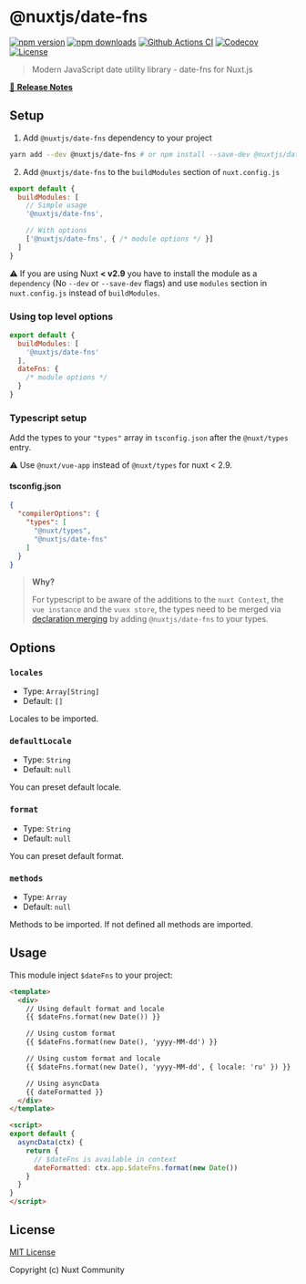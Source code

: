 # @nuxtjs/date-fns

[![npm version][npm-version-src]][npm-version-href]
[![npm downloads][npm-downloads-src]][npm-downloads-href]
[![Github Actions CI][github-actions-ci-src]][github-actions-ci-href]
[![Codecov][codecov-src]][codecov-href]
[![License][license-src]][license-href]

> Modern JavaScript date utility library - date-fns for Nuxt.js

[📖 **Release Notes**](./CHANGELOG.md)

## Setup

1. Add `@nuxtjs/date-fns` dependency to your project

```bash
yarn add --dev @nuxtjs/date-fns # or npm install --save-dev @nuxtjs/date-fns
```

2. Add `@nuxtjs/date-fns` to the `buildModules` section of `nuxt.config.js`

```js
export default {
  buildModules: [
    // Simple usage
    '@nuxtjs/date-fns',

    // With options
    ['@nuxtjs/date-fns', { /* module options */ }]
  ]
}
```

:warning: If you are using Nuxt **< v2.9** you have to install the module as a `dependency` (No `--dev` or `--save-dev` flags) and use `modules` section in `nuxt.config.js` instead of `buildModules`.

### Using top level options

```js
export default {
  buildModules: [
    '@nuxtjs/date-fns'
  ],
  dateFns: {
    /* module options */
  }
}
```

### Typescript setup

Add the types to your `"types"` array in `tsconfig.json` after the `@nuxt/types` entry.

:warning: Use `@nuxt/vue-app` instead of `@nuxt/types` for nuxt < 2.9.

#### tsconfig.json

```json
{
  "compilerOptions": {
    "types": [
      "@nuxt/types",
      "@nuxtjs/date-fns"
    ]
  }
}
```

> **Why?**
>
> For typescript to be aware of the additions to the `nuxt Context`, the `vue instance` and the `vuex store`, the types need to be merged via [declaration merging](https://www.typescriptlang.org/docs/handbook/declaration-merging.html) by adding `@nuxtjs/date-fns` to your types.

## Options

### `locales`

- Type: `Array[String]`
- Default: `[]`

Locales to be imported.

### `defaultLocale`

- Type: `String`
- Default: `null`

You can preset default locale.

### `format`

- Type: `String`
- Default: `null`

You can preset default format.

### `methods`

- Type: `Array`
- Default: `null`

Methods to be imported. If not defined all methods are imported.

## Usage

This module inject `$dateFns` to your project:

```html
<template>
  <div>
    // Using default format and locale
    {{ $dateFns.format(new Date()) }}

    // Using custom format
    {{ $dateFns.format(new Date(), 'yyyy-MM-dd') }}

    // Using custom format and locale
    {{ $dateFns.format(new Date(), 'yyyy-MM-dd', { locale: 'ru' }) }}

    // Using asyncData
    {{ dateFormatted }}
  </div>
</template>

<script>
export default {
  asyncData(ctx) {
    return {
      // $dateFns is available in context
      dateFormatted: ctx.app.$dateFns.format(new Date())
    }
  }
}
</script>
```

## License

[MIT License](./LICENSE)

Copyright (c) Nuxt Community

<!-- Badges -->
[npm-version-src]: https://img.shields.io/npm/v/@nuxtjs/date-fns/latest.svg
[npm-version-href]: https://npmjs.com/package/@nuxtjs/date-fns

[npm-downloads-src]: https://img.shields.io/npm/dt/@nuxtjs/date-fns.svg
[npm-downloads-href]: https://npmjs.com/package/@nuxtjs/date-fns

[github-actions-ci-src]: https://github.com/nuxt-community/robots-module/workflows/ci/badge.svg
[github-actions-ci-href]: https://github.com/nuxt-community/robots-module/actions?query=workflow%3Aci

[codecov-src]: https://img.shields.io/codecov/c/github/nuxt-community/date-fns-module.svg
[codecov-href]: https://codecov.io/gh/nuxt-community/date-fns-module

[license-src]: https://img.shields.io/npm/l/@nuxtjs/date-fns.svg
[license-href]: https://npmjs.com/package/@nuxtjs/date-fns

